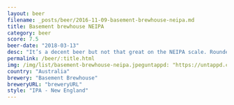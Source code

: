 ```yaml
---
layout: beer
filename: _posts/beer/2016-11-09-basement-brewhouse-neipa.md
title: Basement brewhouse NEIPA
category: beer
score: 7.5
beer-date: "2018-03-13"
desc: "It’s a decent beer but not that great on the NEIPA scale. Rounded hop profile but lacking the depth of flavour"
permalink: /beer/:title.html
img: /img/list/basement-brewhouse-neipa.jpeguntappd: "https://untappd.com/b/basement-brewhouse-neipa/2535397"
country: "Australia"
brewery: "Basement Brewhouse"
breweryURL: "breweryURL"
style: "IPA - New England"
---
```

